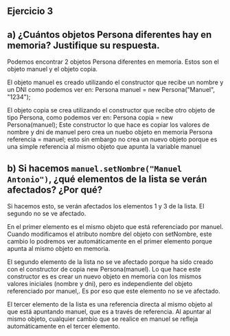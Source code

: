 ## Ejercicio 3

## a) ¿Cuántos objetos Persona diferentes hay en memoria? Justifique su respuesta.
Podemos encontrar 2 objetos Persona diferentes en memoria.
Estos son el objeto manuel y el objeto copia.

El objeto manuel es creado utilizando el constructor que recibe un nombre y un DNI como podemos ver en: Persona manuel = new Persona("Manuel", "1234");

El objeto copia se crea utilizando el constructor que recibe otro objeto de tipo Persona, como podemos ver en: Persona copia = new Persona(manuel);  Este constructor lo que hace es copiar los valores de nombre y dni de manuel pero crea un nuebo objeto en memoria
Persona referencia = manuel;  esto sin embargo no crea un nuevo objeto porque  es una simple referencia al mismo objeto que apunta la variable manuel

## b) Si hacemos `manuel.setNombre("Manuel Antonio")`, ¿qué elementos de la lista se verán afectados? ¿Por qué?
Si hacemos esto, se verán afectados los elementos 1 y 3 de la lista. El segundo no se ve afectado.

En el primer elemento es el mismo objeto que está referenciado por manuel. Cuando modificamos el atributo nombre del objeto con setNombre, este cambio lo podremos ver automáticamente en el primer elemento porque apunta al mismo objeto en memoria.

El segundo elemento de la lista  no se ve afectado porque ha sido creado con el constructor de copia new Persona(manuel). Lo que hace este constructor es es crear un nuevo objeto en memoria con los mismos valores iniciales (nombre y dni), pero es independiente del objeto referenciado por manuel,. Es por eso que este elemento no se ve afectado.

El tercer elemento de la lista es una referencia directa al mismo objeto al que está apuntando manuel, que es a través de referencia. Al apuntar al mismo objeto, cualquier cambio que se realice en manuel se refleja automáticamente en el tercer elemento.


